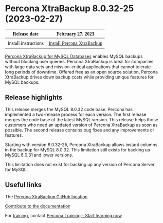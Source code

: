 # Percona XtraBackup 8.0.32-25 (2023-02-27)

<style>
    table {
        width=50%’;
        font-family: Poppins;
    }
    table td {
        border: 0px;
        padding: 8px;
    }
</style>

| Release date | February 27, 2023 |
|---|---|
| Install instructions | [Install Percona XtraBackup](https://www.percona.com/doc/percona-xtrabackup/8.0/installation.html) |


[Percona XtraBackup for MySQL Databases](https://www.percona.com/software/mysql-database/percona-xtrabackup) enables MySQL backups without blocking user queries. Percona XtraBackup is ideal for companies with large data sets and mission-critical applications that cannot tolerate long periods of downtime. Offered free as an open source solution, Percona XtraBackup drives down backup costs while providing unique features for MySQL backups.

## Release highlights

This release merges the MySQL 8.0.32 code base. Percona has implemented a two-release process for each version. The first release merges the code base of the latest MySQL version. This release helps those customers who need an updated version of Percona XtraBackup as soon as possible. The second release contains bug fixes and any improvements or features.

Starting with version 8.0.32-25, Percona XtraBackup allows instant columns in the backup for MySQL 8.0.32. This limitation still exists for backing up MySQL 8.0.31 and lower versions.

This limitation does not exist for backing up any version of Percona Server for MySQL.

## Useful links

The [Percona XtraBackup GitHub location](https://github.com/percona/percona-xtrabackup)

[Contribute to the documentation](https://github.com/percona/pxb-docs/blob/8.0/contributing.md)

For [training](https://www.percona.com/training), contact [Percona Training - Start learning now](https://learn.percona.com/contact-me).
